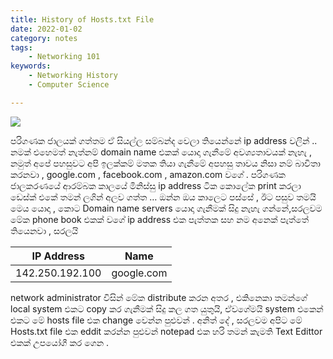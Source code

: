 ```yaml
---
title: History of Hosts.txt File
date: 2022-01-02 
category: notes
tags:
    - Networking 101
keywords:
    - Networking History
    - Computer Science 

---
```


![](https://media.tenor.com/UdI26NLExN4AAAAC/internet-navegar.gif)<br>

පරිගණක ජාලයක් ගත්තම ඒ සියල්ල සම්බන්ද වෙලා තියෙන්නේ ip address වලින් .. නමක් එහෙමත් නැත්නම් domain name එකක් යොදා ගැනීමේ අවශ්‍යතාවයක් නැහැ , නමුත් අපේ පහසුවට අපි ඉලක්කම් මතක තියා ගැනීමේ අපහසු තාවය නිසා නම් බාවිතා කරනවා , google.com , facebook.com , amazon.com වගේ . පරිගණක ජාලකරණයේ ආරම්බක කාලයේ මිනිස්සු ip address ටික කොලේක print කරලා ඩෙස්ක් එකේ තමන් ලගින් අලව ගත්ත … ඔන්න ඔය කාලෙට පස්සේ , ඊට පසුව තමයි මෙය යොදා , කොට Domain name servers යොදා ගැනීමක් සිදු  නැහැ ගන්නේ,සරලවම මේක phone book එකක් වගේ ip address එක පැත්තක සහ නම අනෙක් පැත්තේ තියෙනවා , සරලයි 

| IP Address       |   Name      |
| -----------      | ----------- |
| 142.250.192.100  | google.com  |

network administrator විසින් මේක distribute කරන අතර , එකිනෙකා  තමන්ගේ local system එකට copy කර ගැනීමක් සිදු කල ගත යුතුයි, ඒවගේමයි system එකෙන් එකට මේ hosts file එක change වෙන්න පුළුවන් . අනිත් දේ , සරලවම අපිට මේ Hosts.txt file එක eddit කරන්න පුළුවන් notepad එක හරි තමන් කැමති Text Edittor එකක් උපයෝගී කර ගෙන .
